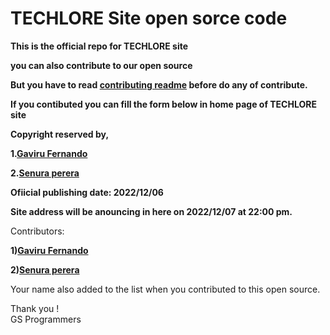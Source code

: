 # TECHLORE Site open sorce code
**This is the official repo for TECHLORE site**

**you can also contribute to our open source**

**But you have to read <a href="https://github.com/GSprogrammers/TECHLORE/blob/main/How%20to%20contribute.md">contributing readme</a> before do any of contribute.**

**If you contibuted you can fill the form below in home page of TECHLORE site**

**Copyright reserved by,**

**1.[Gaviru Fernando](https://github.com/GAVIFDO)**
  
**2.[Senura perera](https://github.com/senura-47802)**

**Ofiicial publishing date: 2022/12/06**

**Site address will be anouncing in here on 2022/12/07 at 22:00 pm.**

Contributors:

**1)[Gaviru Fernando](https://github.com/GAVIFDO)**
  
**2)[Senura perera](https://github.com/senura-47802)**

Your name also added to the list when you contributed to this open source.

Thank you !<br>
GS Programmers
